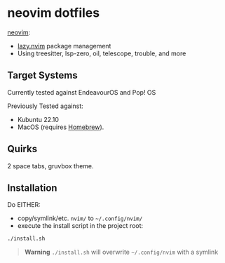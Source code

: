 # neovim dotfiles

[neovim](https://github.com/neovim/neovim):
* [lazy.nvim](https://github.com/folke/lazy.nvim) package management
* Using treesitter, lsp-zero, oil, telescope, trouble, and more

## Target Systems

Currently tested against EndeavourOS and Pop! OS

Previously Tested against:
* Kubuntu 22.10
* MacOS (requires [Homebrew](https://brew.sh/)).

## Quirks

2 space tabs, gruvbox theme.

## Installation

Do EITHER:
* copy/symlink/etc. `nvim/` to `~/.config/nvim/`
* execute the install script in the project root:
```sh
./install.sh
```

> **Warning**
> `./install.sh` will overwrite `~/.config/nvim` with a symlink
